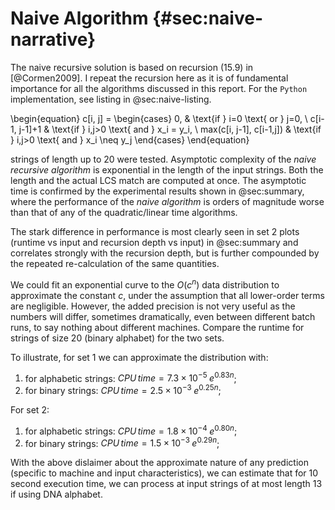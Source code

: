 # Naive Algorithm {#sec:naive-narrative}

The naive recursive solution is based on recursion
$(15.9)$ in [@Cormen2009]. I repeat the recursion here as it is of
fundamental importance for all the algorithms discussed in this report.
For the `Python` implementation, see listing in @sec:naive-listing.

\begin{equation}
    c[i, j] =
    \begin{cases}
        0, & \text{if } i=0 \text{ or } j=0, \\
        c[i-1, j-1]+1 & \text{if } i,j>0 \text{ and } x_i = y_i, \\
        max(c[i, j-1], c[i-1,j]) & \text{if } i,j>0 \text{ and } x_i \neq y_j
    \end{cases}
\end{equation}


strings of length up to $20$ were tested. Asymptotic complexity of the _naive recursive algorithm_
is exponential in
the length of the input strings. Both the length and the actual LCS match
are computed at once.
The asymptotic time is confirmed by the experimental results shown in @sec:summary,
where the performance of the _naive algorithm_ is orders of magnitude worse
than that of any of the quadratic/linear time algorithms.

The stark difference in performance is most clearly seen in set 2 plots (runtime vs input and recursion depth vs input)
in  @sec:summary and correlates strongly with the recursion depth, but is
further compounded by the repeated re-calculation of the same quantities.


We could fit an exponential curve to the $O(c^n)$ data distribution to
approximate the constant $c$, under the assumption that all lower-order
terms are negligible. However, the added precision is
not very useful as the numbers will differ, sometimes dramatically, even between
different batch runs, to say nothing about different machines. Compare
the runtime for strings of size 20 (binary alphabet) for the two sets.

To illustrate, for set 1 we can approximate the distribution with:

1) for alphabetic strings: $CPU \, time = 7.3 \times 10^{-5} \; e^{0.83n}$;
2) for binary strings: $CPU \, time = 2.5 \times 10^{-3} \; e^{0.25n}$;

For set 2:

1) for alphabetic strings: $CPU \, time = 1.8 \times 10^{-4} \;  e^{0.80n}$;
2) for binary strings: $CPU \, time = 1.5 \times 10^{-3} \; e^{0.29n}$;

With the above dislaimer about the approximate nature of any prediction
(specific to machine and input characteristics),
we can estimate that for 10 second execution time, we can process
at input strings of at most length 13 if using DNA alphabet.


